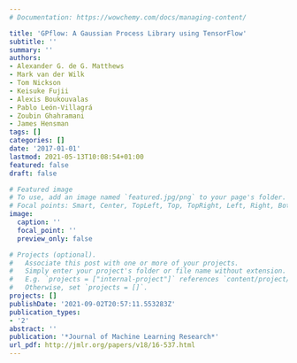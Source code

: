 ```yaml
---
# Documentation: https://wowchemy.com/docs/managing-content/

title: 'GPflow: A Gaussian Process Library using TensorFlow'
subtitle: ''
summary: ''
authors:
- Alexander G. de G. Matthews
- Mark van der Wilk
- Tom Nickson
- Keisuke Fujii
- Alexis Boukouvalas
- Pablo León-Villagrá
- Zoubin Ghahramani
- James Hensman
tags: []
categories: []
date: '2017-01-01'
lastmod: 2021-05-13T10:08:54+01:00
featured: false
draft: false

# Featured image
# To use, add an image named `featured.jpg/png` to your page's folder.
# Focal points: Smart, Center, TopLeft, Top, TopRight, Left, Right, BottomLeft, Bottom, BottomRight.
image:
  caption: ''
  focal_point: ''
  preview_only: false

# Projects (optional).
#   Associate this post with one or more of your projects.
#   Simply enter your project's folder or file name without extension.
#   E.g. `projects = ["internal-project"]` references `content/project/deep-learning/index.md`.
#   Otherwise, set `projects = []`.
projects: []
publishDate: '2021-09-02T20:57:11.553283Z'
publication_types:
- '2'
abstract: ''
publication: '*Journal of Machine Learning Research*'
url_pdf: http://jmlr.org/papers/v18/16-537.html
---
```

